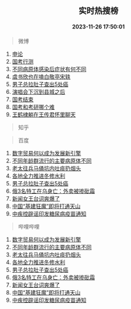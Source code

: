 <div align="center"><h2>实时热搜榜</h2><h4>2023-11-26 17:50:01</h4></div>

> 微博  

1. [申论](https://s.weibo.com/weibo?q=%E7%94%B3%E8%AE%BA&t=31&band_rank=1&Refer=top)<br />
2. [国考行测](https://s.weibo.com/weibo?q=%E5%9B%BD%E8%80%83%E8%A1%8C%E6%B5%8B&t=31&band_rank=2&Refer=top)<br />
3. [不同病原体感染后症状有何不同](https://s.weibo.com/weibo?q=%23%E4%B8%8D%E5%90%8C%E7%97%85%E5%8E%9F%E4%BD%93%E6%84%9F%E6%9F%93%E5%90%8E%E7%97%87%E7%8A%B6%E6%9C%89%E4%BD%95%E4%B8%8D%E5%90%8C%23&t=31&band_rank=3&Refer=top)<br />
4. [虞书欣也在嗑白敬亭宋轶](https://s.weibo.com/weibo?q=%23%E8%99%9E%E4%B9%A6%E6%AC%A3%E4%B9%9F%E5%9C%A8%E5%97%91%E7%99%BD%E6%95%AC%E4%BA%AD%E5%AE%8B%E8%BD%B6%23&t=31&band_rank=4&Refer=top)<br />
5. [男子总拉肚子查出5处癌](https://s.weibo.com/weibo?q=%23%E7%94%B7%E5%AD%90%E6%80%BB%E6%8B%89%E8%82%9A%E5%AD%90%E6%9F%A5%E5%87%BA5%E5%A4%84%E7%99%8C%23&t=31&band_rank=5&Refer=top)<br />
6. [演唱会下沉到县城之后](https://s.weibo.com/weibo?q=%23%E6%BC%94%E5%94%B1%E4%BC%9A%E4%B8%8B%E6%B2%89%E5%88%B0%E5%8E%BF%E5%9F%8E%E4%B9%8B%E5%90%8E%23&t=31&band_rank=6&Refer=top)<br />
7. [国考结束](https://s.weibo.com/weibo?q=%23%E5%9B%BD%E8%80%83%E7%BB%93%E6%9D%9F%23&t=31&band_rank=7&Refer=top)<br />
8. [国考和考研哪个难](https://s.weibo.com/weibo?q=%23%E5%9B%BD%E8%80%83%E5%92%8C%E8%80%83%E7%A0%94%E5%93%AA%E4%B8%AA%E9%9A%BE%23&t=31&band_rank=8&Refer=top)<br />
9. [王鹤棣躺在王传君怀里聊天](https://s.weibo.com/weibo?q=%23%E7%8E%8B%E9%B9%A4%E6%A3%A3%E8%BA%BA%E5%9C%A8%E7%8E%8B%E4%BC%A0%E5%90%9B%E6%80%80%E9%87%8C%E8%81%8A%E5%A4%A9%23&t=31&band_rank=9&Refer=top)<br />

> 知乎  


> 百度  

1. [数字贸易何以成为发展新引擎](https://www.baidu.com/s?wd=%E6%95%B0%E5%AD%97%E8%B4%B8%E6%98%93%E4%BD%95%E4%BB%A5%E6%88%90%E4%B8%BA%E5%8F%91%E5%B1%95%E6%96%B0%E5%BC%95%E6%93%8E&sa=fyb_news&rsv_dl=fyb_news)<br />
2. [不同年龄群流行的主要病原体不同](https://www.baidu.com/s?wd=%E4%B8%8D%E5%90%8C%E5%B9%B4%E9%BE%84%E7%BE%A4%E6%B5%81%E8%A1%8C%E7%9A%84%E4%B8%BB%E8%A6%81%E7%97%85%E5%8E%9F%E4%BD%93%E4%B8%8D%E5%90%8C&sa=fyb_news&rsv_dl=fyb_news)<br />
3. [老太往兵马俑坑内吐痰扔烟头](https://www.baidu.com/s?wd=%E8%80%81%E5%A4%AA%E5%BE%80%E5%85%B5%E9%A9%AC%E4%BF%91%E5%9D%91%E5%86%85%E5%90%90%E7%97%B0%E6%89%94%E7%83%9F%E5%A4%B4&sa=fyb_news&rsv_dl=fyb_news)<br />
4. [各地全力推进冬修水利](https://www.baidu.com/s?wd=%E5%90%84%E5%9C%B0%E5%85%A8%E5%8A%9B%E6%8E%A8%E8%BF%9B%E5%86%AC%E4%BF%AE%E6%B0%B4%E5%88%A9&sa=fyb_news&rsv_dl=fyb_news)<br />
5. [男子总拉肚子查出5处癌](https://www.baidu.com/s?wd=%E7%94%B7%E5%AD%90%E6%80%BB%E6%8B%89%E8%82%9A%E5%AD%90%E6%9F%A5%E5%87%BA5%E5%A4%84%E7%99%8C&sa=fyb_news&rsv_dl=fyb_news)<br />
6. [俄3名特工在乌身亡：外卖被掺砒霜](https://www.baidu.com/s?wd=%E4%BF%843%E5%90%8D%E7%89%B9%E5%B7%A5%E5%9C%A8%E4%B9%8C%E8%BA%AB%E4%BA%A1%EF%BC%9A%E5%A4%96%E5%8D%96%E8%A2%AB%E6%8E%BA%E7%A0%92%E9%9C%9C&sa=fyb_news&rsv_dl=fyb_news)<br />
7. [新闻女王台词爽爆了](https://www.baidu.com/s?wd=%E6%96%B0%E9%97%BB%E5%A5%B3%E7%8E%8B%E5%8F%B0%E8%AF%8D%E7%88%BD%E7%88%86%E4%BA%86&sa=fyb_news&rsv_dl=fyb_news)<br />
8. [中国“基建狂魔”即将打通天山](https://www.baidu.com/s?wd=%E4%B8%AD%E5%9B%BD%E2%80%9C%E5%9F%BA%E5%BB%BA%E7%8B%82%E9%AD%94%E2%80%9D%E5%8D%B3%E5%B0%86%E6%89%93%E9%80%9A%E5%A4%A9%E5%B1%B1&sa=fyb_news&rsv_dl=fyb_news)<br />
9. [中疾控辟谣印发糖尿病疫苗通知](https://www.baidu.com/s?wd=%E4%B8%AD%E7%96%BE%E6%8E%A7%E8%BE%9F%E8%B0%A3%E5%8D%B0%E5%8F%91%E7%B3%96%E5%B0%BF%E7%97%85%E7%96%AB%E8%8B%97%E9%80%9A%E7%9F%A5&sa=fyb_news&rsv_dl=fyb_news)<br />

> 哔哩哔哩  

1. [数字贸易何以成为发展新引擎](https://www.baidu.com/s?wd=%E6%95%B0%E5%AD%97%E8%B4%B8%E6%98%93%E4%BD%95%E4%BB%A5%E6%88%90%E4%B8%BA%E5%8F%91%E5%B1%95%E6%96%B0%E5%BC%95%E6%93%8E&sa=fyb_news&rsv_dl=fyb_news)<br />
2. [不同年龄群流行的主要病原体不同](https://www.baidu.com/s?wd=%E4%B8%8D%E5%90%8C%E5%B9%B4%E9%BE%84%E7%BE%A4%E6%B5%81%E8%A1%8C%E7%9A%84%E4%B8%BB%E8%A6%81%E7%97%85%E5%8E%9F%E4%BD%93%E4%B8%8D%E5%90%8C&sa=fyb_news&rsv_dl=fyb_news)<br />
3. [老太往兵马俑坑内吐痰扔烟头](https://www.baidu.com/s?wd=%E8%80%81%E5%A4%AA%E5%BE%80%E5%85%B5%E9%A9%AC%E4%BF%91%E5%9D%91%E5%86%85%E5%90%90%E7%97%B0%E6%89%94%E7%83%9F%E5%A4%B4&sa=fyb_news&rsv_dl=fyb_news)<br />
4. [各地全力推进冬修水利](https://www.baidu.com/s?wd=%E5%90%84%E5%9C%B0%E5%85%A8%E5%8A%9B%E6%8E%A8%E8%BF%9B%E5%86%AC%E4%BF%AE%E6%B0%B4%E5%88%A9&sa=fyb_news&rsv_dl=fyb_news)<br />
5. [男子总拉肚子查出5处癌](https://www.baidu.com/s?wd=%E7%94%B7%E5%AD%90%E6%80%BB%E6%8B%89%E8%82%9A%E5%AD%90%E6%9F%A5%E5%87%BA5%E5%A4%84%E7%99%8C&sa=fyb_news&rsv_dl=fyb_news)<br />
6. [俄3名特工在乌身亡：外卖被掺砒霜](https://www.baidu.com/s?wd=%E4%BF%843%E5%90%8D%E7%89%B9%E5%B7%A5%E5%9C%A8%E4%B9%8C%E8%BA%AB%E4%BA%A1%EF%BC%9A%E5%A4%96%E5%8D%96%E8%A2%AB%E6%8E%BA%E7%A0%92%E9%9C%9C&sa=fyb_news&rsv_dl=fyb_news)<br />
7. [新闻女王台词爽爆了](https://www.baidu.com/s?wd=%E6%96%B0%E9%97%BB%E5%A5%B3%E7%8E%8B%E5%8F%B0%E8%AF%8D%E7%88%BD%E7%88%86%E4%BA%86&sa=fyb_news&rsv_dl=fyb_news)<br />
8. [中国“基建狂魔”即将打通天山](https://www.baidu.com/s?wd=%E4%B8%AD%E5%9B%BD%E2%80%9C%E5%9F%BA%E5%BB%BA%E7%8B%82%E9%AD%94%E2%80%9D%E5%8D%B3%E5%B0%86%E6%89%93%E9%80%9A%E5%A4%A9%E5%B1%B1&sa=fyb_news&rsv_dl=fyb_news)<br />
9. [中疾控辟谣印发糖尿病疫苗通知](https://www.baidu.com/s?wd=%E4%B8%AD%E7%96%BE%E6%8E%A7%E8%BE%9F%E8%B0%A3%E5%8D%B0%E5%8F%91%E7%B3%96%E5%B0%BF%E7%97%85%E7%96%AB%E8%8B%97%E9%80%9A%E7%9F%A5&sa=fyb_news&rsv_dl=fyb_news)<br />
